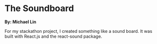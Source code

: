 
# The Soundboard

**By: Michael Lin**

For my stackathon project, I created something like a sound board.
It was built with React.js and the react-sound package.
